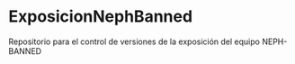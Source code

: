 # ExposicionNephBanned
Repositorio para el control de versiones de la exposición del equipo NEPH-BANNED

